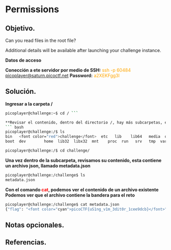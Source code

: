# Permissions

## Objetivo.

Can you read files in the root file?

Additional details will be available after launching your challenge instance.

**Datos de acceso**

**Conección a ete servidor por medio de SSH:** <font color="orange">ssh -p 60484 picoplayer@saturn.picoctf.net</font>
**Password:** <font color="orange">a2XEKFgg3l</font>

## Solución.

**Ingresar a la carpeta /**
``` bash 
picoplayer@challenge:~$ cd / ```

**Revisar el contenido, dentro del directorio /, hay más subcarpetas, entremos a la subcarpeta challenge**
``` bash 
picoplayer@challenge:/$ ls
bin   <font color="red">challenge</font>  etc   lib    lib64   media  opt   root  sbin  sys  usr
boot  dev        home  lib32  libx32  mnt    proc  run   srv   tmp  var

picoplayer@challenge:/$ cd challenge/
```
**Una vez dentro de la subcarpeta, revisamos su contenido, esta contiene un archivo json, llamado metadata.json**
``` bash 
picoplayer@challenge:/challenge$ ls
metadata.json

```

**Con el comando <font color="red">cat</font>, podemos ver el contenido de un archivo existente**
**Podemos ver que el archivo contiene la bandera para el reto**

``` bash
picoplayer@challenge:/challenge$ cat metadata.json 
{"flag": "<font color="cyan">picoCTF{uS1ng_v1m_3dit0r_1cee9dcb}</font>", "username": "picoplayer", "password": "a2XEKFgg3l"}picoplayer@challenge:/challenge$ 
```



## Notas opcionales.

## Referencias.